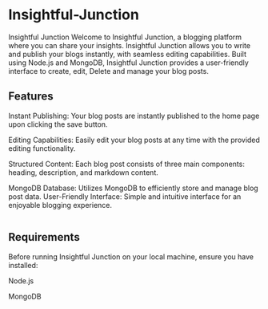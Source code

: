 # Insightful-Junction


Insightful Junction
Welcome to Insightful Junction, a  blogging platform where you can share your insights. Insightful Junction allows you to write and publish your blogs instantly, with seamless editing capabilities. Built using Node.js and MongoDB, Insightful Junction provides a user-friendly interface to create, edit, Delete and manage your blog posts.

## Features
Instant Publishing: Your blog posts are instantly published to the home page upon clicking the save button.

Editing Capabilities: Easily edit your blog posts at any time with the provided editing functionality.

Structured Content: Each blog post consists of three main components: heading, description, and markdown content.

MongoDB Database: Utilizes MongoDB to efficiently store and manage blog post data.
User-Friendly Interface: Simple and intuitive interface for an enjoyable blogging experience.


```bash

```

## Requirements

Before running Insightful Junction on your local machine, ensure you have installed:

Node.js

MongoDB
